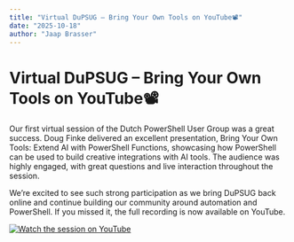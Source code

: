 ```yaml
---
title: "Virtual DuPSUG – Bring Your Own Tools on YouTube📽️"
date: "2025-10-18"
author: "Jaap Brasser"
---
```


# Virtual DuPSUG – Bring Your Own Tools on YouTube📽️

Our first virtual session of the Dutch PowerShell User Group was a great success. Doug Finke delivered an excellent presentation, Bring Your Own Tools: Extend AI with PowerShell Functions, showcasing how PowerShell can be used to build creative integrations with AI tools. The audience was highly engaged, with great questions and live interaction throughout the session.

We’re excited to see such strong participation as we bring DuPSUG back online and continue building our community around automation and PowerShell. If you missed it, the full recording is now available on YouTube.

[![Watch the session on YouTube](virtualdupsug202510play.png)](https://www.youtube.com/watch?v=KwOW_5srblg)
